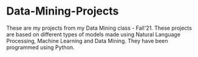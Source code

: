 # Data-Mining-Projects
These are my projects from my Data Mining class - Fall'21.
These projects are based on different types of models made using Natural Language Processing, Machine Learning and Data Mining.
They have been programmed using Python.
